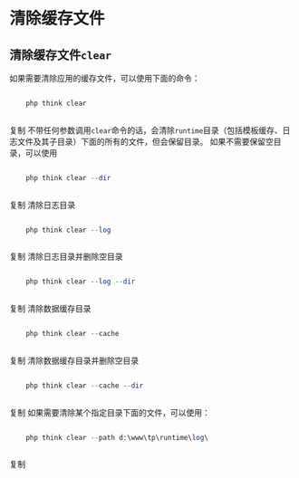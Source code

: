 # 清除缓存文件

## 清除缓存文件`clear`
如果需要清除应用的缓存文件，可以使用下面的命令：
```php

    php think clear
    

```
复制
不带任何参数调用`clear`命令的话，会清除`runtime`目录（包括模板缓存、日志文件及其子目录）下面的所有的文件，但会保留目录。
如果不需要保留空目录，可以使用
```php

    php think clear --dir
    

```
复制
清除日志目录
```php

    php think clear --log
    

```
复制
清除日志目录并删除空目录
```php

    php think clear --log --dir
    

```
复制
清除数据缓存目录
```php

    php think clear --cache
    

```
复制
清除数据缓存目录并删除空目录
```php

    php think clear --cache --dir
    

```
复制
如果需要清除某个指定目录下面的文件，可以使用：
```php

    php think clear --path d:\www\tp\runtime\log\
    

```
复制
